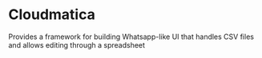 # Cloudmatica

Provides a framework for building Whatsapp-like UI that handles CSV files and allows editing through a spreadsheet

